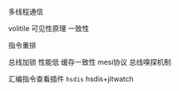 多线程通信

volitile 
	可见性原理
	一致性

指令重排

总线加锁 
	性能低
缓存一致性
	mesi协议 总线嗅探机制

汇编指令查看插件 `hsdis`   hsdis+jitwatch
